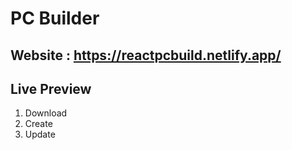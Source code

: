 # PC Builder

## Website : https://reactpcbuild.netlify.app/

## Live Preview

1. Download
2. Create
3. Update